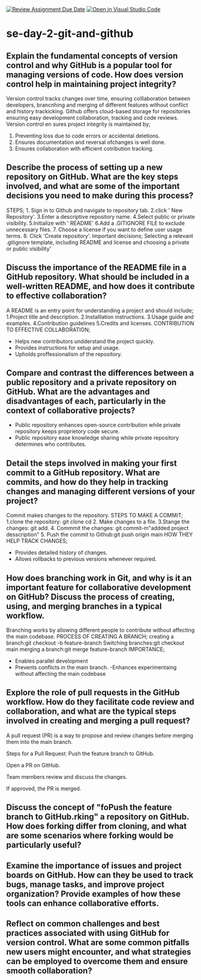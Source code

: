 [![Review Assignment Due Date](https://classroom.github.com/assets/deadline-readme-button-22041afd0340ce965d47ae6ef1cefeee28c7c493a6346c4f15d667ab976d596c.svg)](https://classroom.github.com/a/8wgCKhpZ)
[![Open in Visual Studio Code](https://classroom.github.com/assets/open-in-vscode-2e0aaae1b6195c2367325f4f02e2d04e9abb55f0b24a779b69b11b9e10269abc.svg)](https://classroom.github.com/online_ide?assignment_repo_id=18711621&assignment_repo_type=AssignmentRepo)
# se-day-2-git-and-github
## Explain the fundamental concepts of version control and why GitHub is a popular tool for managing versions of code. How does version control help in maintaining project integrity?
Version control tracks changes over time, ensuring colllaboration between developers, brancnhing and merging of different features without conflict and history trackicking.
Github offers cloud-based storage for repositories ensuring easy development collaboration, tracking and code reviews.
Version control en sures project integrity is maintained by;
1. Preventing loss due to code errors or accidental deletions.
2. Ensures documentation and reversal ofchanges is well done.
3. Ensures collaboration with efficient cotribution tracking.

## Describe the process of setting up a new repository on GitHub. What are the key steps involved, and what are some of the important decisions you need to make during this process?
STEPS; 1. Sign in to Github and navigate to repository tab.
       2.click ' New Repository'.
       3.Enter a descriptive repository name.
       4.Select public or private visibility.
       5.Initialize with ' README'
       6.Add a .GITIGNORE FILE to exclude unnecessary files.
       7. Choose a license if you want to define user usage terms.
       8. Click 'Create repository'.
Important decisions; Selecting a relevant .gitignore template, including README and license and choosing a private or public  visibility'

## Discuss the importance of the README file in a GitHub repository. What should be included in a well-written README, and how does it contribute to effective collaboration?
 A README is an entry point for understanding a project and should include;
 1.Project title and description.
 2.Installlation instructions.
 3.Usage guide and examples.
 4.Contribution guidelines
 5.Credits and licenses.
 CONTRIBUTION TO EFFECTIVE COLLABORATION;
 - Helps new contributors undderstand the project quickly.
 - Provides instructions for setup and usage.
 - Upholds proffessionalism of the repository.

## Compare and contrast the differences between a public repository and a private repository on GitHub. What are the advantages and disadvantages of each, particularly in the context of collaborative projects?
- Public repository  enhances open-source contribution while private repository keeps proprietory code secure.
- Public repository ease knowledge sharing while private repository determines who contributes.

## Detail the steps involved in making your first commit to a GitHub repository. What are commits, and how do they help in tracking changes and managing different versions of your project?
Commit makes changes to the repository.
STEPS TO MAKE A COMMIT;
1.clone the repository: git clone<repository-url> cd<repository-name>
2. Make changes to a file.
3.Stange the changes: git add.
4. Commmit the changes: git commit-m"addded  project desscription"
5. Push the commit to Github:git push origin main
HOW THEY HELP TRACK CHANGES;
- Provides detailed history of changes.
- Allows rollbacks to previous versions whenever required.

## How does branching work in Git, and why is it an important feature for collaborative development on GitHub? Discuss the process of creating, using, and merging branches in a typical workflow.
 Branching works  by allowing different people to contribute without affecting the main codebase.
 PROCESS OF CREATING A BRANCH;
 creating a branch:git checkout -b feature-branch
 Switching branches:git checkout main
 merging a branch:git merge feature-branch
 IMPORTANCE;
 - Enables parallel development
 - Prevents conflicts in the main branch.
 -Enhances experimentaing without affecting the main codebase 

## Explore the role of pull requests in the GitHub workflow. How do they facilitate code review and collaboration, and what are the typical steps involved in creating and merging a pull request?
A pull request (PR) is a way to propose and review changes before merging them into the main branch.

Steps for a Pull Request:
Push the feature branch to GitHub.

Open a PR on GitHub.

Team members review and discuss the changes.

If approved, the PR is merged.

## Discuss the concept of "foPush the feature branch to GitHub.rking" a repository on GitHub. How does forking differ from cloning, and what are some scenarios where forking would be particularly useful?

## Examine the importance of issues and project boards on GitHub. How can they be used to track bugs, manage tasks, and improve project organization? Provide examples of how these tools can enhance collaborative efforts.

## Reflect on common challenges and best practices associated with using GitHub for version control. What are some common pitfalls new users might encounter, and what strategies can be employed to overcome them and ensure smooth collaboration?
